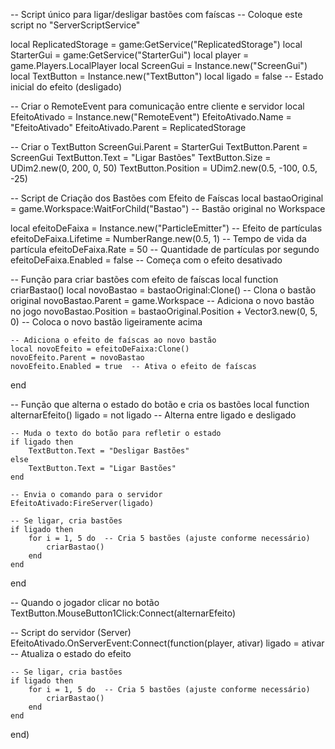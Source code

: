 -- Script único para ligar/desligar bastões com faíscas
-- Coloque este script no "ServerScriptService"

local ReplicatedStorage = game:GetService("ReplicatedStorage")
local StarterGui = game:GetService("StarterGui")
local player = game.Players.LocalPlayer
local ScreenGui = Instance.new("ScreenGui")
local TextButton = Instance.new("TextButton")
local ligado = false  -- Estado inicial do efeito (desligado)

-- Criar o RemoteEvent para comunicação entre cliente e servidor
local EfeitoAtivado = Instance.new("RemoteEvent")
EfeitoAtivado.Name = "EfeitoAtivado"
EfeitoAtivado.Parent = ReplicatedStorage

-- Criar o TextButton
ScreenGui.Parent = StarterGui
TextButton.Parent = ScreenGui
TextButton.Text = "Ligar Bastões"
TextButton.Size = UDim2.new(0, 200, 0, 50)
TextButton.Position = UDim2.new(0.5, -100, 0.5, -25)

-- Script de Criação dos Bastões com Efeito de Faíscas
local bastaoOriginal = game.Workspace:WaitForChild("Bastao")  -- Bastão original no Workspace

local efeitoDeFaixa = Instance.new("ParticleEmitter")  -- Efeito de partículas
efeitoDeFaixa.Lifetime = NumberRange.new(0.5, 1)  -- Tempo de vida da partícula
efeitoDeFaixa.Rate = 50  -- Quantidade de partículas por segundo
efeitoDeFaixa.Enabled = false  -- Começa com o efeito desativado

-- Função para criar bastões com efeito de faíscas
local function criarBastao()
    local novoBastao = bastaoOriginal:Clone()  -- Clona o bastão original
    novoBastao.Parent = game.Workspace  -- Adiciona o novo bastão no jogo
    novoBastao.Position = bastaoOriginal.Position + Vector3.new(0, 5, 0)  -- Coloca o novo bastão ligeiramente acima
    
    -- Adiciona o efeito de faíscas ao novo bastão
    local novoEfeito = efeitoDeFaixa:Clone()
    novoEfeito.Parent = novoBastao
    novoEfeito.Enabled = true  -- Ativa o efeito de faíscas
end

-- Função que alterna o estado do botão e cria os bastões
local function alternarEfeito()
    ligado = not ligado  -- Alterna entre ligado e desligado
    
    -- Muda o texto do botão para refletir o estado
    if ligado then
        TextButton.Text = "Desligar Bastões"
    else
        TextButton.Text = "Ligar Bastões"
    end
    
    -- Envia o comando para o servidor
    EfeitoAtivado:FireServer(ligado)
    
    -- Se ligar, cria bastões
    if ligado then
        for i = 1, 5 do  -- Cria 5 bastões (ajuste conforme necessário)
            criarBastao()
        end
    end
end

-- Quando o jogador clicar no botão
TextButton.MouseButton1Click:Connect(alternarEfeito)

-- Script do servidor (Server)
EfeitoAtivado.OnServerEvent:Connect(function(player, ativar)
    ligado = ativar  -- Atualiza o estado do efeito

    -- Se ligar, cria bastões
    if ligado then
        for i = 1, 5 do  -- Cria 5 bastões (ajuste conforme necessário)
            criarBastao()
        end
    end
end)
